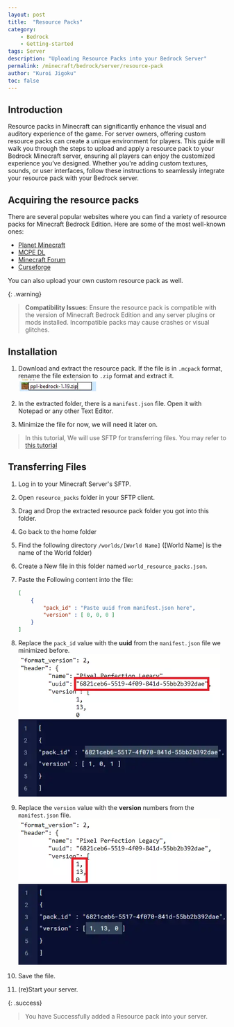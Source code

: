 ```yaml
---
layout: post
title:  "Resource Packs"
category: 
    - Bedrock
    - Getting-started
tags: Server
description: "Uploading Resource Packs into your Bedrock Server"
permalink: /minecraft/bedrock/server/resource-pack
author: "Kuroi Jigoku"
toc: false
---
```


## Introduction

Resource packs in Minecraft can significantly enhance the visual and auditory experience of the game. For server owners, offering custom resource packs can create a unique environment for players. This guide will walk you through the steps to upload and apply a resource pack to your Bedrock Minecraft server, ensuring all players can enjoy the customized experience you’ve designed. Whether you're adding custom textures, sounds, or user interfaces, follow these instructions to seamlessly integrate your resource pack with your Bedrock server.

## Acquiring the resource packs

There are several popular websites where you can find a variety of resource packs for Minecraft Bedrock Edition. Here are some of the most well-known ones:

- [Planet Minecraft](https://www.planetminecraft.com/ "A popular platform for sharing Minecraft content, including resource packs, maps, and skins. The site has a dedicated section for Bedrock Edition.")
- [MCPE DL](https://mcpedl.com/ "A website specifically focused on Minecraft Pocket Edition and Bedrock Edition, offering a wide range of resource packs, mods, maps, and more.")
- [Minecraft Forum](https://www.minecraftforum.net/ "A long-standing community forum for Minecraft players, featuring a section dedicated to resource packs for all editions, including Bedrock.")
- [Curseforge](https://www.curseforge.com/minecraft-bedrock "Known for hosting mods and addons for various games, CurseForge also has a section for Minecraft Bedrock Edition resource packs.")

You can also upload your own custom resource pack as well.

{: .warning}

> **Compatibility Issues**: Ensure the resource pack is compatible with the version of Minecraft Bedrock Edition and any server plugins or mods installed. Incompatible packs may cause crashes or visual glitches.

## Installation

1. Download and extract the resource pack. If the file is in `.mcpack` format, rename the file extension to `.zip` format and extract it.
![Renaming to zip](/assets/images/posts/rename.webp)

2. In the extracted folder, there is a `manifest.json` file. Open it with Notepad or any other Text Editor.

3. Minimize the file for now, we will need it later on.

> In this tutorial, We will use SFTP for transferring files.
> You may refer to [this tutorial](https://kb.falixnodes.net/falix/dashboard/general/sftp)

## Transferring Files

1. Log in to your Minecraft Server's SFTP.

2. Open `resource_packs` folder in your SFTP client.

3. Drag and Drop the extracted resource pack folder you got into this folder.

4. Go back to the home folder

5. Find the following directory `/worlds/[World Name]` ([World Name] is the name of the World folder)

6. Create a New file in this folder named `world_resource_packs.json`.

7. Paste the Following content into the file:

    ```json
    [
        {
            "pack_id" : "Paste uuid from manifest.json here",
            "version" : [ 0, 0, 0 ]
        }
    ]
    ```

8. Replace the `pack_id` value with the **uuid** from the `manifest.json` file we minimized before.
   ![manifest-packid](/assets/images/posts/manifest-packid.webp)
   ![pack id](/assets/images/posts/BedrockPackID.webp)

9. Replace the `version` value with the **version** numbers from the `manifest.json` file.
    ![manifest-ver](/assets/images/posts/manifest-ver.webp)
    ![version](/assets/images/posts/BedrockResourceVer.webp)

10. Save the file.

11. (re)Start your server.

{: .success}

> You have Successfully added a Resource pack into your server.
